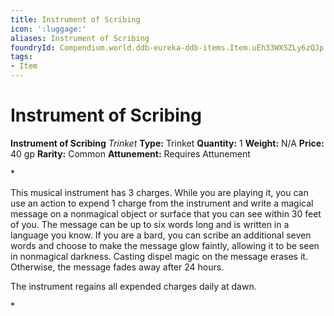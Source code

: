 ```yaml
---
title: Instrument of Scribing
icon: ':luggage:'
aliases: Instrument of Scribing
foundryId: Compendium.world.ddb-eureka-ddb-items.Item.uEh33WXSZLy6zQJp
tags:
- Item
---
```


# Instrument of Scribing

**Instrument of Scribing**
_Trinket_
**Type:** Trinket
**Quantity:** 1
**Weight:** N/A
**Price:** 40 gp
**Rarity:** Common
**Attunement:** Requires Attunement

*<p class="Core-Styles_Core-Body">This musical instrument has 3 charges. While you are playing it, you can use an action to expend 1 charge from the instrument and write a magical message on a nonmagical object or surface that you can see within 30 feet of you. The message can be up to six words long and is written in a language you know. If you are a bard, you can scribe an additional seven words and choose to make the message glow faintly, allowing it to be seen in nonmagical darkness. Casting <span class="Serif-Character-Style_Italic-Serif">dispel magic</span> on the message erases it. Otherwise, the message fades away after<span class="No-Break"> 24 hours.</span></p>
<p class="Core-Styles_Core-Body">The instrument regains all expended charges dail<span class="No-Break">y at dawn.</span></p>*